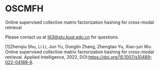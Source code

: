 # OSCMFH

Online supervised collective matrix factorization hashing for cross-modal retrieval

Please contact us at lili3@stu.kust.edu.cn for questions.

[1]Zhenqiu Shu, Li Li, Jun Yu, Donglin Zhang, Zhengtao Yu, Xiao-jun Wu. Online supervised collective matrix factorization hashing for cross-modal retrieval. Applied Intelligence, 2022, DOI:https://doi.org/10.1007/s10489-022-04189-6.

